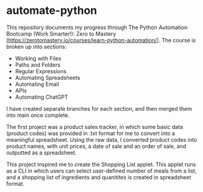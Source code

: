 ﻿# automate-python
This repository documents my progress through The Python Automation Bootcamp (Work Smarter!): Zero to Mastery [https://zerotomastery.io/courses/learn-python-automation/].
The course is broken up into sections: 

* Working with Files
* Paths and Folders
* Regular Expressions
* Automating Spreadsheets
* Automating Email
* APIs
* Automating ChatGPT

I have created separate branches for each section, and then merged them into main once complete. 

The first project was a product sales tracker, in which some basic data (product codes) was provided in .txt format for me to convert into a meaningful spreadsheet. Using the raw data, I converted product codes into product names, with unit prices, a date of sale and an order of sale, and outputted as a spreadsheet. 

This project inspired me to create the Shopping List applet. This applet runs as a CLI in which users can select user-defined number of meals from a list, and a shopping list of ingredients and quanitites is created in spreadsheet format. 
